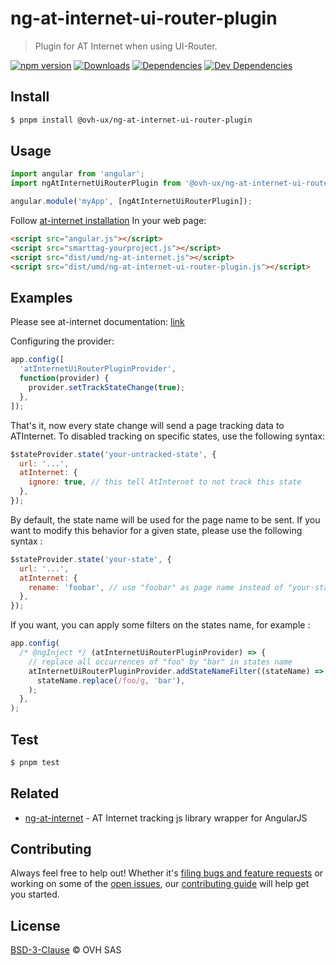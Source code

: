 # ng-at-internet-ui-router-plugin

> Plugin for AT Internet when using UI-Router.

[![npm version](https://badgen.net/npm/v/@ovh-ux/ng-at-internet-ui-router-plugin)](https://www.npmjs.com/package/@ovh-ux/ng-at-internet-ui-router-plugin) [![Downloads](https://badgen.net/npm/dt/@ovh-ux/ng-at-internet-ui-router-plugin)](https://npmjs.com/package/@ovh-ux/ng-at-internet-ui-router-plugin) [![Dependencies](https://badgen.net/david/dep/ovh/manager/packages/components/ng-at-internet-ui-router-plugin)](https://npmjs.com/package/@ovh-ux/ng-at-internet-ui-router-plugin?activeTab=dependencies) [![Dev Dependencies](https://badgen.net/david/dev/ovh/manager/packages/components/ng-at-internet-ui-router-plugin)](https://npmjs.com/package/@ovh-ux/ng-at-internet-ui-router-plugin?activeTab=dependencies)

## Install

```sh
$ pnpm install @ovh-ux/ng-at-internet-ui-router-plugin
```

## Usage

```js
import angular from 'angular';
import ngAtInternetUiRouterPlugin from '@ovh-ux/ng-at-internet-ui-router-plugin';

angular.module('myApp', [ngAtInternetUiRouterPlugin]);
```

Follow [at-internet installation](https://github.com/ovh/manager/blob/master/packages/components/ng-at-internet/README.md)
In your web page:

```html
<script src="angular.js"></script>
<script src="smarttag-yourproject.js"></script>
<script src="dist/umd/ng-at-internet.js"></script>
<script src="dist/umd/ng-at-internet-ui-router-plugin.js"></script>
```

## Examples

Please see at-internet documentation:
[link](https://github.com/ovh/manager/blob/master/packages/components/ng-at-internet/README.md)

Configuring the provider:

```js
app.config([
  'atInternetUiRouterPluginProvider',
  function(provider) {
    provider.setTrackStateChange(true);
  },
]);
```

That's it, now every state change will send a page tracking data to ATInternet.
To disabled tracking on specific states, use the following syntax:

```js
$stateProvider.state('your-untracked-state', {
  url: '...',
  atInternet: {
    ignore: true, // this tell AtInternet to not track this state
  },
});
```

By default, the state name will be used for the page name to be sent. If you want to modify this behavior
for a given state, please use the following syntax :

```js
$stateProvider.state('your-state', {
  url: '...',
  atInternet: {
    rename: 'foobar', // use "foobar" as page name instead of "your-state"
  },
});
```

If you want, you can apply some filters on the states name, for example :

```js
app.config(
  /* @ngInject */ (atInternetUiRouterPluginProvider) => {
    // replace all occurrences of "foo" by "bar" in states name
    atInternetUiRouterPluginProvider.addStateNameFilter((stateName) =>
      stateName.replace(/foo/g, 'bar'),
    );
  },
);
```

## Test

```sh
$ pnpm test
```

## Related

- [ng-at-internet](https://github.com/ovh/manager/tree/master/packages/components/ng-at-internet) - AT Internet tracking js library wrapper for AngularJS

## Contributing

Always feel free to help out! Whether it's [filing bugs and feature requests](https://github.com/ovh/manager/issues/new) or working on some of the [open issues](https://github.com/ovh/manager/issues), our [contributing guide](https://github.com/ovh/manager/blob/master/CONTRIBUTING.md) will help get you started.

## License

[BSD-3-Clause](LICENSE) © OVH SAS
